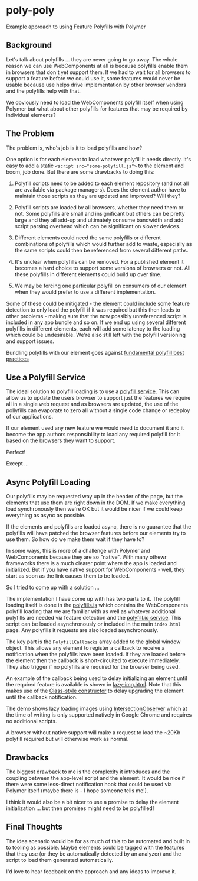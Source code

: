 # poly-poly

Example approach to using Feature Polyfills with Polymer

## Background

Let's talk about polyfills ... they are never going to go away. The whole reason we can use
WebComponents at all is because polyfills enable them in browsers that don't yet support them.
If we had to wait for all browsers to support a feature before we could use it, some features
would never be usable because use helps drive implementation by other browser vendors and the
polyfills help with that.

We obviously need to load the WebComponents polyfill itself when using Polymer but what about
other polyfills for features that may be required by individual elements?

## The Problem

The problem is, who's job is it to load polyfills and how?

One option is for each element to load whatever polyfill it needs directly. It's easy to add
a static `<script src="some-polyfill.js">` to the element and boom, job done. But there are
some drawbacks to doing this:

1. Polyfill scripts need to be added to each element repository (and not all are available
via package managers). Does the element author have to maintain those scripts as they are
updated and improved? Will they?

2. Polyfill scripts are loaded by all browsers, whether they need them or not. Some polyfills
are small and insignificant but others can be pretty large and they all add-up and ultimately
consume bandwidth and add script parsing overhead which can be significant on slower devices.

3. Different elements could need the same polyfills or different combinations of polyfills
which would further add to waste, especially as the same scripts could then be referenced from
several different paths.

3. It's unclear when polyfills can be removed. For a published element it becomes a hard choice
to support some versions of browsers or not. All these polyfills in different elements could 
build up over time.

4. We may be forcing one particular polyfill on consumers of our element when they would
prefer to use a different implementation.

Some of these could be mitigated - the element could include some feature detection to only
load the polyfill if it was required but this then leads to other problems - making sure that
the now possibly unreferenced script is included in any app bundle and so on. If we end up using
several different polyfills in different elements, each will add some latency to the loading
which could be undesirable. We're also still left with the polyfill versioning and support issues.

Bundling polyfills with our element goes against [fundamental polyfill best practices](https://w3ctag.github.io/polyfills/)

## Use a Polyfill Service

The ideal solution to polyfill loading is to use a [polyfill service](https://polyfill.io/v2/docs/).
This can allow us to update the users browser to support just the features we require all in a
single web request and as browsers are updated, the use of the pollyfills can evaporate to zero
all without a single code change or redeploy of our applications.

If our element used any new feature we would need to document it and it become the app authors 
responsibility to load any required polyfill for it based on the browsers they want to support.

Perfect!

Except ...

## Async Polyfill Loading

Our polyfills may be requested way up in the header of the page, but the elements that use them
are right down in the DOM. If we make everything load synchronously then we're OK but it would be
nicer if we could keep everything as async as possible.

If the elements and polyfills are loaded async, there is no guarantee that the polyfills will have
patched the browser features before our elements try to use them. So how do we make them wait if
they have to?

In some ways, this is more of a challenge with Polymer and WebComponents because they are so "native".
With many othewr frameworks there is a much clearer point where the app is loaded and initialized.
But if you have native support for WebComponents - well, they start as soon as the link causes them
to be loaded.

So I tried to come up with a solution ...

The implementation I have come up with has two parts to it. The polyfill loading itself is done
in the [polyfills.js](./polyfills.js) which contains the WebComponents polyfill loading
that we are familiar with as well as whatever additional polyfills are needed via feature detection
and the [polyfill.io service](https://polyfill.io/v2/docs/). This script can be loaded asynchronously
or included in the main `index.html` page. Any polyfills it requests are also loaded asynchronously.

The key part is the `PolyfillCallbacks` array added to the global window object. This allows any
element to register a callback to receive a notification when the polyfills have been loaded. If
they are loaded before the element then the callback is short-circuited to execute immediately.
They also trigger if no polyfills are required for the browser being used.

An example of the callback being used to delay initializing an element until the required feature
is available is shown in [lazy-img.html](./lazy-img.html). Note that this makes use of
the [Class-style constructor](https://www.polymer-project.org/1.0/docs/devguide/registering-elements#element-constructor)
to delay upgrading the element until the callback notification.

The demo shows lazy loading images using [IntersectionObserver](https://developers.google.com/web/updates/2016/04/intersectionobserver)
which at the time of writing is only supported natively in Google Chrome and requires no additional
scripts.

A browser without native support will make a request to load the ~20Kb polyfill required but will
otherwise work as normal.

## Drawbacks

The biggest drawback to me is the complexity it introduces and the coupling between the app-level
script and the element. It would be nice if there were some less-direct notification hook that could
be used via Polymer itself (maybe there is - I hope someone tells me!).

I think it would also be a bit nicer to use a promise to delay the element initialization ... but
then promises might need to be polyfilled!

## Final Thoughts

The idea scenario would be for as much of this to be automated and built in to tooling as
possible. Maybe elements could be tagged with the features that they use (or they be automatically
detected by an analyzer) and the script to load them generated automatically.

I'd love to hear feedback on the approach and any ideas to improve it.
